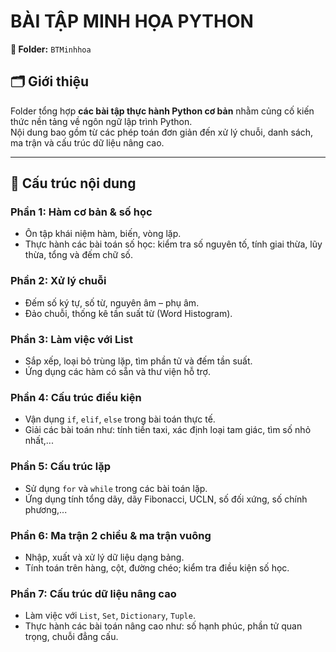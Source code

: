 # BÀI TẬP MINH HỌA PYTHON  
**📂 Folder:** `BTMinhhoa`  
## 🗂️ Giới thiệu  
Folder tổng hợp **các bài tập thực hành Python cơ bản** nhằm củng cố kiến thức nền tảng về ngôn ngữ lập trình Python.  
Nội dung bao gồm từ các phép toán đơn giản đến xử lý chuỗi, danh sách, ma trận và cấu trúc dữ liệu nâng cao.  

---

## 🔹 Cấu trúc nội dung  

### **Phần 1: Hàm cơ bản & số học**  
- Ôn tập khái niệm hàm, biến, vòng lặp.  
- Thực hành các bài toán số học: kiểm tra số nguyên tố, tính giai thừa, lũy thừa, tổng và đếm chữ số.  

### **Phần 2: Xử lý chuỗi**  
- Đếm số ký tự, số từ, nguyên âm – phụ âm.  
- Đảo chuỗi, thống kê tần suất từ (Word Histogram).  

### **Phần 3: Làm việc với List**  
- Sắp xếp, loại bỏ trùng lặp, tìm phần tử và đếm tần suất.  
- Ứng dụng các hàm có sẵn và thư viện hỗ trợ.  

### **Phần 4: Cấu trúc điều kiện**  
- Vận dụng `if`, `elif`, `else` trong bài toán thực tế.  
- Giải các bài toán như: tính tiền taxi, xác định loại tam giác, tìm số nhỏ nhất,...  

### **Phần 5: Cấu trúc lặp**  
- Sử dụng `for` và `while` trong các bài toán lặp.  
- Ứng dụng tính tổng dãy, dãy Fibonacci, UCLN, số đối xứng, số chính phương,...  

### **Phần 6: Ma trận 2 chiều & ma trận vuông**  
- Nhập, xuất và xử lý dữ liệu dạng bảng.  
- Tính toán trên hàng, cột, đường chéo; kiểm tra điều kiện số học.  

### **Phần 7: Cấu trúc dữ liệu nâng cao**  
- Làm việc với `List`, `Set`, `Dictionary`, `Tuple`.  
- Thực hành các bài toán nâng cao như: số hạnh phúc, phần tử quan trọng, chuỗi đẳng cấu.  



